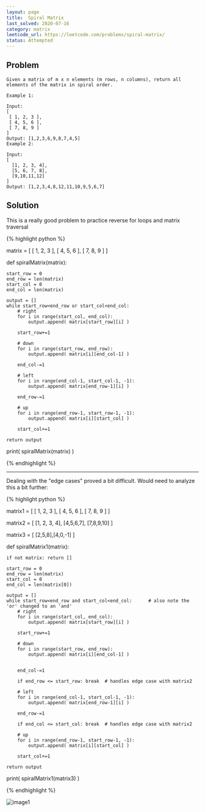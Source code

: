 ```yaml
---
layout: page
title:  Spiral Matrix
last_solved: 2020-07-16
category: matrix
leetcode_url: https://leetcode.com/problems/spiral-matrix/
status: Attempted
---
```


Problem
-------

```
Given a matrix of m x n elements (m rows, n columns), return all elements of the matrix in spiral order.

Example 1:

Input:
[
 [ 1, 2, 3 ],
 [ 4, 5, 6 ],
 [ 7, 8, 9 ]
]
Output: [1,2,3,6,9,8,7,4,5]
Example 2:

Input:
[
  [1, 2, 3, 4],
  [5, 6, 7, 8],
  [9,10,11,12]
]
Output: [1,2,3,4,8,12,11,10,9,5,6,7]

```

Solution
----------

This is a really good problem to practice reverse for loops and matrix traversal

{% highlight python %}


matrix = [
 [ 1, 2, 3 ],
 [ 4, 5, 6 ],
 [ 7, 8, 9 ]
]

def spiralMatrix(matrix):

    start_row = 0
    end_row = len(matrix)
    start_col = 0
    end_col = len(matrix)

    output = []
    while start_row<end_row or start_col<end_col:
        # right
        for i in range(start_col, end_col):
            output.append( matrix[start_row][i] )

        start_row+=1

        # down
        for i in range(start_row, end_row):
            output.append( matrix[i][end_col-1] )

        end_col-=1

        # left
        for i in range(end_col-1, start_col-1, -1):
            output.append( matrix[end_row-1][i] )

        end_row-=1

        # up
        for i in range(end_row-1, start_row-1, -1):
            output.append( matrix[i][start_col] )

        start_col+=1

    return output

print( spiralMatrix(matrix) )

{% endhighlight %}

__________


Dealing with the "edge cases" proved a bit difficult. Would need to analyze this a bit further:

{% highlight python %}

matrix1 = [
 [ 1, 2, 3 ],
 [ 4, 5, 6 ],
 [ 7, 8, 9 ]
]

matrix2 = [
  [1, 2, 3, 4],
  [4,5,6,7],
  [7,8,9,10]
]

matrix3 = [
    [2,5,8],[4,0,-1]
]

def spiralMatrix1(matrix):

    if not matrix: return []

    start_row = 0
    end_row = len(matrix)
    start_col = 0
    end_col = len(matrix[0])

    output = []
    while start_row<end_row and start_col<end_col:      # also note the 'or' changed to an 'and'
        # right
        for i in range(start_col, end_col):
            output.append( matrix[start_row][i] )

        start_row+=1

        # down
        for i in range(start_row, end_row):
            output.append( matrix[i][end_col-1] )


        end_col-=1

        if end_row <= start_row: break  # handles edge case with matrix2

        # left
        for i in range(end_col-1, start_col-1, -1):
            output.append( matrix[end_row-1][i] )

        end_row-=1

        if end_col <= start_col: break  # handles edge case with matrix2

        # up
        for i in range(end_row-1, start_row-1, -1):
            output.append( matrix[i][start_col] )

        start_col+=1

    return output




print( spiralMatrix1(matrix3) )

{% endhighlight %}

![image1]()